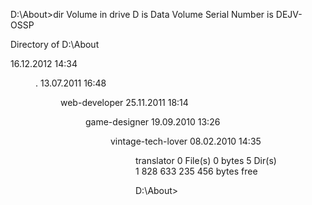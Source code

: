 D:\About>dir
 Volume in drive D is Data
 Volume Serial Number is DEJV-OSSP

 Directory of D:\About

16.12.2012  14:34    <DIR>          .
13.07.2011  16:48    <DIR>          web-developer
25.11.2011  18:14    <DIR>          game-designer
19.09.2010  13:26    <DIR>          vintage-tech-lover
08.02.2010  14:35    <DIR>          translator
               0 File(s)              0 bytes
               5 Dir(s)  1 828 633 235 456 bytes free
  
D:\About>
